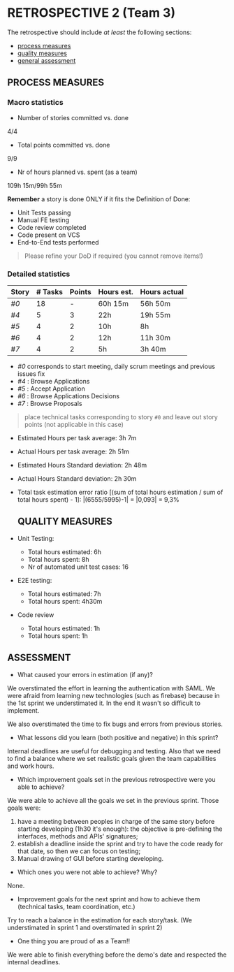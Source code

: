 RETROSPECTIVE 2 (Team 3)
=====================================

The retrospective should include _at least_ the following
sections:

- [process measures](#process-measures)
- [quality measures](#quality-measures)
- [general assessment](#assessment)

## PROCESS MEASURES 

### Macro statistics

- Number of stories committed vs. done

4/4

- Total points committed vs. done

9/9

- Nr of hours planned vs. spent (as a team)

109h 15m/99h 55m

**Remember** a story is done ONLY if it fits the Definition of Done:
 
- Unit Tests passing
- Manual FE testing
- Code review completed
- Code present on VCS
- End-to-End tests performed

> Please refine your DoD if required (you cannot remove items!) 

### Detailed statistics

| Story  | # Tasks | Points | Hours est. | Hours actual |
|--------|---------|--------|------------|--------------|
| _#0_   |   18    |    -   |   60h 15m  |   56h 50m    |
| _#4_   |    5    |    3   |    22h     |   19h 55m    |
| _#5_   |    4    |    2   |    10h     |     8h       |
| _#6_   |    4    |    2   |    12h     |   11h 30m    |
| _#7_   |    4    |    2   |     5h     |    3h 40m    |

- _#0_ corresponds to start meeting, daily scrum meetings and previous issues fix
- _#4_ : Browse Applications
- _#5_ : Accept Application
- _#6_ : Browse Applications Decisions
- _#7_ : Browse Proposals

> place technical tasks corresponding to story `#0` and leave out story points (not applicable in this case)

- Estimated Hours per task average: 3h 7m
- Actual Hours per task average: 2h 51m
- Estimated Hours Standard deviation: 2h 48m
- Actual Hours Standard deviation: 2h 30m

- Total task estimation error ratio [(sum of total hours estimation / sum of total hours spent) - 1]:  |(6555/5995)-1|  = |0,093| = 9,3% 

  ## QUALITY MEASURES 

- Unit Testing: 
  - Total hours estimated: 6h 
  - Total hours spent: 8h
  - Nr of automated unit test cases: 16 
- E2E testing:
  - Total hours estimated: 7h
  - Total hours spent: 4h30m
- Code review 
  - Total hours estimated: 1h
  - Total hours spent: 1h

## ASSESSMENT

- What caused your errors in estimation (if any)?

We overstimated the effort in learning the authentication with SAML. We were afraid from learning new technologies (such as firebase) because in the 1st sprint we understimated it. In the end it wasn't so difficult to implement.

We also overstimated the time to fix bugs and errors from previous stories.

- What lessons did you learn (both positive and negative) in this sprint?

Internal deadlines are useful for debugging and testing. Also that we need to find a balance where we set realistic goals given the team capabilities and work hours.

- Which improvement goals set in the previous retrospective were you able to achieve? 

We were able to achieve all the goals we set in the previous sprint. Those goals were:

1. have a meeting between peoples in charge of the same story before starting developing (1h30 it's enough): the objective is pre-defining the interfaces, methods and APIs' signatures;
2. establish a deadline inside the sprint and try to have the code ready for that date, so then we can focus on testing;
3. Manual drawing of GUI before starting developing.

  
- Which ones you were not able to achieve? Why?

None.


- Improvement goals for the next sprint and how to achieve them (technical tasks, team coordination, etc.)

Try to reach a balance in the estimation for each story/task. (We understimated in sprint 1 and overstimated in sprint 2)

- One thing you are proud of as a Team!!

We were able to finish everything before the demo's date and respected the internal deadlines.